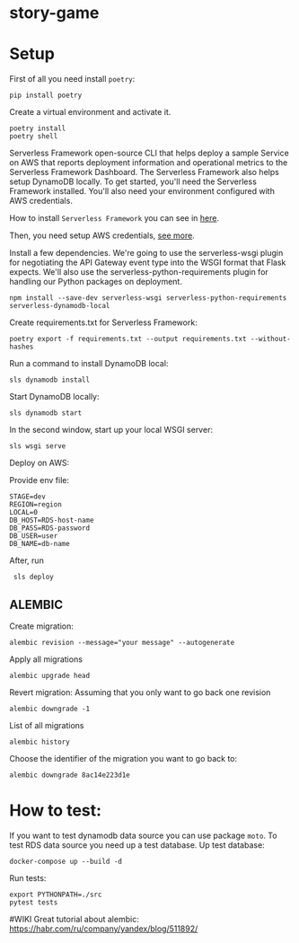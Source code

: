 # story-game
# Setup
First of all you need install `poetry`:
```shell
pip install poetry
```
Create a virtual environment and activate it.
```shell
poetry install
poetry shell
```
Serverless Framework open-source CLI that helps deploy a sample Service on AWS that reports deployment information and operational metrics to the Serverless Framework Dashboard. The Serverless Framework also helps setup DynamoDB locally.
To get started, you'll need the Serverless Framework installed. You'll also need your environment configured with AWS credentials.

How to install `Serverless Framework` you can see in [here](https://www.serverless.com/framework/docs/providers/aws/guide/quick-start/).

Then, you need setup AWS credentials, [see more](https://www.serverless.com/framework/docs/providers/aws/guide/credentials/).

Install a few dependencies. We're going to use the serverless-wsgi plugin for negotiating the API Gateway event type into the WSGI format that Flask expects. We'll also use the serverless-python-requirements plugin for handling our Python packages on deployment.

```shell
npm install --save-dev serverless-wsgi serverless-python-requirements serverless-dynamodb-local
```
Create requirements.txt for Serverless Framework:
```shell
poetry export -f requirements.txt --output requirements.txt --without-hashes
```
Run a command to install DynamoDB local:
```shell
sls dynamodb install
```
Start DynamoDB locally:
```shell
sls dynamodb start
```
In the second window, start up your local WSGI server:
```shell
sls wsgi serve
```
Deploy on AWS:

Provide env file:
```.shell
STAGE=dev
REGION=region
LOCAL=0
DB_HOST=RDS-host-name
DB_PASS=RDS-password
DB_USER=user
DB_NAME=db-name
```
After, run
```shell
 sls deploy
```

## ALEMBIC
Create migration:
```shell
alembic revision --message="your message" --autogenerate
```
Apply all migrations
```shell
alembic upgrade head
```
Revert migration:
Assuming that you only want to go back one revision
```shell
alembic downgrade -1
```
List of all migrations
```shell
alembic history
```
Choose the identifier of the migration you want to go back to:
```shell
alembic downgrade 8ac14e223d1e
```

# How to test:
If you want to test dynamodb data source you can use package `moto`.
To test RDS data source you need up a test database. Up test database:
```shell
docker-compose up --build -d
```
Run tests:
```shell
export PYTHONPATH=./src
pytest tests
```

#WIKI
Great tutorial about alembic: https://habr.com/ru/company/yandex/blog/511892/
